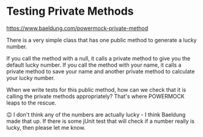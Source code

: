 # Testing Private Methods

https://www.baeldung.com/powermock-private-method

There is a very simple class that has one public method to generate a lucky number.

If you call the method with a null, it calls a private method to give you the default lucky number.
If you call the method with your name, it calls a private method to save your name and another private method to calculate your lucky number.

When we write tests for this public method, how can we check that it is calling the private methods appropriately?
That's where POWERMOCK leaps to the rescue.  

:wink:  I don't think any of the numbers are actually lucky - I think Baeldung made that up.  If there is some jUnit test that will check if a number really is lucky, then please let me know.



